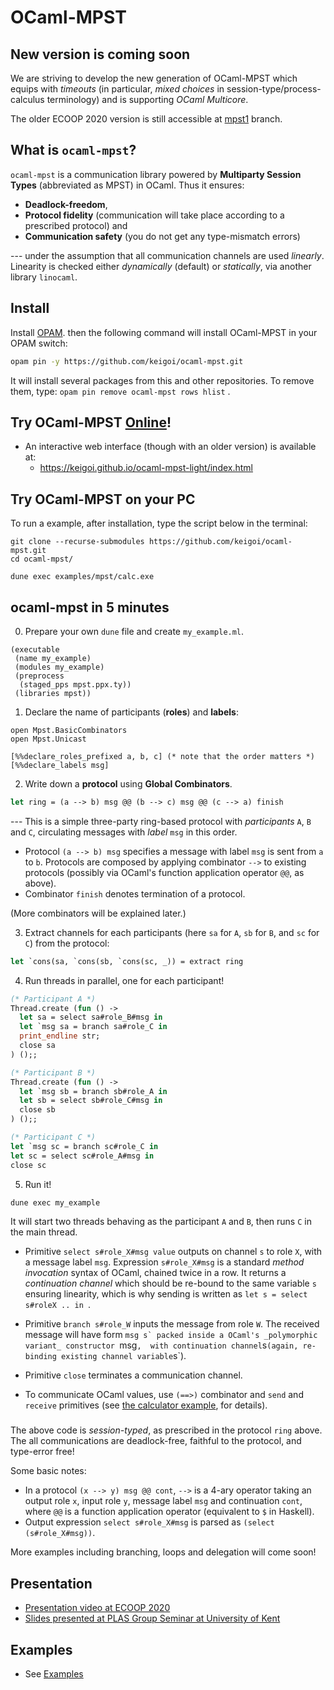 # OCaml-MPST

## New version is coming soon

We are striving to develop the new generation of OCaml-MPST which equips with _timeouts_ (in particular, _mixed choices_ in session-type/process-calculus terminology) and is supporting _OCaml Multicore_.

The older ECOOP 2020 version is still accessible at [mpst1](https://github.com/keigoi/ocaml-mpst/tree/mpst1) branch.

## What is `ocaml-mpst`?

`ocaml-mpst` is a communication library powered by **Multiparty Session Types**
(abbreviated as MPST) in OCaml. Thus it ensures:

- **Deadlock-freedom**,
- **Protocol fidelity** (communication will take place according to a prescribed
  protocol) and
- **Communication safety** (you do not get any type-mismatch errors)

--- under the assumption that all communication channels are used _linearly_.
Linearity is checked either _dynamically_ (default) or _statically_, via another
library `linocaml`.

## Install

Install [OPAM](https://opam.ocaml.org/). then the following command will install
OCaml-MPST in your OPAM switch:

```bash
opam pin -y https://github.com/keigoi/ocaml-mpst.git
```

It will install several packages from this and other repositories. To remove them, type:
`opam pin remove ocaml-mpst rows hlist`
.

## Try OCaml-MPST [Online](https://keigoi.github.io/ocaml-mpst-light/index.html)!

- An interactive web interface (though with an older version) is available at:
  - https://keigoi.github.io/ocaml-mpst-light/index.html

## Try OCaml-MPST on your PC

To run a example, after installation, type the script below in the terminal:

```
git clone --recurse-submodules https://github.com/keigoi/ocaml-mpst.git
cd ocaml-mpst/

dune exec examples/mpst/calc.exe
```

## ocaml-mpst in 5 minutes

0. Prepare your own `dune` file and create `my_example.ml`.

```
(executable
 (name my_example)
 (modules my_example)
 (preprocess
  (staged_pps mpst.ppx.ty))
 (libraries mpst))
```

1. Declare the name of participants (__roles__) and __labels__:

```
open Mpst.BasicCombinators
open Mpst.Unicast

[%%declare_roles_prefixed a, b, c] (* note that the order matters *)
[%%declare_labels msg]
```

2. Write down a **protocol** using **Global Combinators**.

```ocaml
let ring = (a --> b) msg @@ (b --> c) msg @@ (c --> a) finish
```

--- This is a simple three-party ring-based protocol with _participants_ `A`,
`B` and `C`, circulating messages with _label_ `msg` in this order.

- Protocol `(a --> b) msg` specifies a message with label `msg` is sent from `a`
  to `b`. Protocols are composed by applying combinator `-->` to existing
  protocols (possibly via OCaml's function application operator `@@`, as above).
- Combinator `finish` denotes termination of a protocol.

(More combinators will be explained later.)

3. Extract channels for each participants (here `sa` for `A`, `sb` for `B`, and
   `sc` for `C`) from the protocol:

```ocaml
let `cons(sa, `cons(sb, `cons(sc, _)) = extract ring
```

4. Run threads in parallel, one for each participant!

```ocaml
(* Participant A *)
Thread.create (fun () ->
  let sa = select sa#role_B#msg in
  let `msg sa = branch sa#role_C in
  print_endline str;
  close sa
) ();;

(* Participant B *)
Thread.create (fun () ->
  let `msg sb = branch sb#role_A in
  let sb = select sb#role_C#msg in
  close sb
) ();;

(* Participant C *)
let `msg sc = branch sc#role_C in
let sc = select sc#role_A#msg in
close sc
```

5. Run it!

```sh
dune exec my_example
```

It will start two threads behaving as the participant `A` and `B`, then runs `C`
in the main thread.

- Primitive `select s#role_X#msg value` outputs on channel `s` to role `X`, with a
  message label `msg`. Expression `s#role_X#msg` is a standard _method invocation_ 
  syntax of OCaml, chained twice in a row. It  returns a _continuation channel_
  which should be re-bound to the same variable `s` ensuring linearity, which is
  why sending is written as `let s = select s#roleX .. in `.
- Primitive `branch s#role_W` inputs the message from role `W`. The received
  message will have form
  `` msg s` packed inside a OCaml's _polymorphic variant_ constructor  ``msg`, 
  with continuation channel`s`(again, re-binding existing channel variable`s`).
- Primitive `close` terminates a communication channel.

- To communicate OCaml values, use `(==>)` combinator and `send` and `receive`
  primitives (see [the calculator example](examples/calc), for details).

###

The above code is _session-typed_, as prescribed in the protocol `ring` above.
The all communications are deadlock-free, faithful to the protocol, and
type-error free!

Some basic notes:

- In a protocol `(x --> y) msg @@ cont`, `-->` is a 4-ary operator taking an
  output role `x`, input role `y`, message label `msg` and continuation `cont`,
  where `@@` is a function application operator (equivalent to `$` in Haskell).
- Output expression `select s#role_X#msg` is parsed as
  `(select (s#role_X#msg))`.

More examples including branching, loops and delegation will come soon!

## Presentation

- [Presentation video at ECOOP 2020](https://2020.ecoop.org/details/ecoop-2020-papers/9/Multiparty-Session-Programming-with-Global-Protocol-Combinators)
- [Slides presented at PLAS Group Seminar at University of Kent](https://www.slideshare.net/keigoi/ocamlmpst-global-protocol-combinators-175519214)

## Examples

- See [Examples](examples/)
